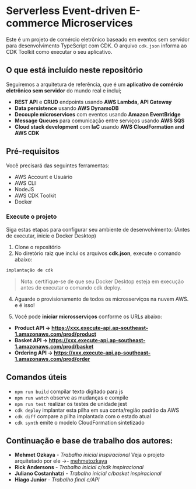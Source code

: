 # Serverless Event-driven E-commerce Microservices

Este é um projeto de comércio eletrônico baseado em eventos sem servidor para desenvolvimento TypeScript com CDK. O arquivo `cdk.json` informa ao CDK Toolkit como executar o seu aplicativo.

## O que está incluído neste repositório
Seguiremos a arquitetura de referência, que é um **aplicativo de comércio eletrônico sem servidor** do mundo real e inclui;

* **REST API** e **CRUD** endpoints usando **AWS Lambda, API Gateway**
* **Data persistence** usando **AWS DynamoDB**
* **Decouple microservices** com eventos usando **Amazon EventBridge**
* **Message Queues** para comunicação entre serviços usando **AWS SQS**
* **Cloud stack development** com **IaC** usando **AWS CloudFormation and AWS CDK**

## Pré-requisitos
Você precisará das seguintes ferramentas:

* AWS Account e Usuário
* AWS CLI
* NodeJS
* AWS CDK Toolkit
* Docker

### Execute o projeto
Siga estas etapas para configurar seu ambiente de desenvolvimento: (Antes de executar, inicie o Docker Desktop)
1. Clone o repositório
2. No diretório raiz que inclui os arquivos **cdk.json**, execute o comando abaixo:
```csharp
implantação de cdk
```
>Nota: certifique-se de que seu Docker Desktop esteja em execução antes de executar o comando cdk deploy.

4. Aguarde o provisionamento de todos os microsserviços na nuvem AWS. e é isso!

5. Você pode **iniciar microsserviços** conforme os URLs abaixo:

* **Product API -> https://xxx.execute-api.ap-southeast-1.amazonaws.com/prod/product**
* **Basket API -> https://xxx.execute-api.ap-southeast-1.amazonaws.com/prod/basket**
* **Ordering API -> https://xxx.execute-api.ap-southeast-1.amazonaws.com/prod/order**

## Comandos úteis

 * `npm run build`   compilar texto digitado para js
 * `npm run watch`   observe as mudanças e compile
 * `npm run test`    realizar os testes de unidade jest
 * `cdk deploy`      implantar esta pilha em sua conta/região padrão da AWS
 * `cdk diff`        compare a pilha implantada com o estado atual
 * `cdk synth`       emite o modelo CloudFormation sintetizado

## Continuação e base de trabalho dos autores:

* **Mehmet Ozkaya** - *Trabalho inicial inspiracional* Veja o projeto arquitetado por ele ->- [mehmetozkaya](https://github.com/mehmetozkaya)
* **Rick Andersons** - *Trabalho inicial c/sdk inspiracional*
* **Juliano Costanhatzi** - *Trabalho inicial c/basket inspiracional*
* **Hiago Junior** - *Trabalho final c/API*